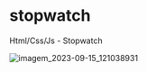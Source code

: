 # stopwatch
Html/Css/Js - Stopwatch

![imagem_2023-09-15_121038931](https://github.com/SuperMoooo/stopwatch/assets/134961694/3ba82560-db59-443d-b2c4-b878b92c517a)

